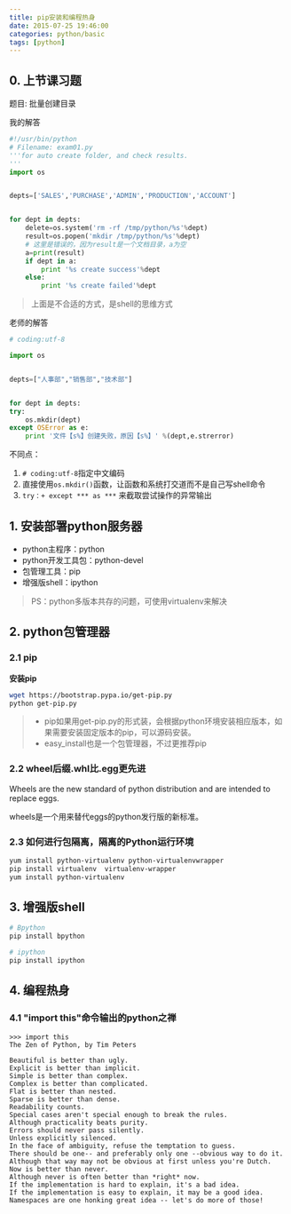 ```yaml
---
title: pip安装和编程热身
date: 2015-07-25 19:46:00
categories: python/basic
tags: [python]
---
```


## 0. 上节课习题

题目: 批量创建目录

我的解答

``` python
#!/usr/bin/python
# Filename: exam01.py
'''for auto create folder, and check results.
'''
import os


depts=['SALES','PURCHASE','ADMIN','PRODUCTION','ACCOUNT']


for dept in depts:
    delete=os.system('rm -rf /tmp/python/%s'%dept)
    result=os.popen('mkdir /tmp/python/%s'%dept)
    # 这里是错误的，因为result是一个文档目录，a为空
    a=print(result)
    if dept in a:             
        print '%s create success'%dept
    else:
        print '%s create failed'%dept
```
> 上面是不合适的方式，是shell的思维方式

老师的解答

``` python
# coding:utf-8

import os


depts=["人事部","销售部","技术部"]


for dept in depts:
try:
    os.mkdir(dept)
except OSError as e:
    print '文件【s%】创建失败，原因【s%】' %(dept,e.strerror)
```
不同点：
1. `# coding:utf-8`指定中文编码
2. 直接使用`os.mkdir()`函数，让函数和系统打交道而不是自己写shell命令
3. `try：+ except *** as ***` 来截取尝试操作的异常输出

## 1. 安装部署python服务器
- python主程序：python
- python开发工具包：python-devel
- 包管理工具：pip
- 增强版shell：ipython

> PS：python多版本共存的问题，可使用virtualenv来解决

## 2. python包管理器
### 2.1 pip
**安装pip**
``` bash
wget https://bootstrap.pypa.io/get-pip.py
python get-pip.py
```
> - pip如果用get-pip.py的形式装，会根据python环境安装相应版本，如果需要安装固定版本的pip，可以源码安装。
> - easy_install也是一个包管理器，不过更推荐pip

### 2.2 wheel后缀.whl比.egg更先进
Wheels are the new standard of python distribution and are intended to replace eggs. 

wheels是一个用来替代eggs的python发行版的新标准。

### 2.3 如何进行包隔离，隔离的Python运行环境
``` bash
yum install python-virtualenv python-virtualenvwrapper
pip install virtualenv  virtualenv-wrapper
yum install python-virtualenv
```

## 3. 增强版shell
``` bash
# Bpython
pip install bpython

# ipython
pip install ipython
```

## 4. 编程热身

### 4.1 "import this"命令输出的python之禅
```
>>> import this
The Zen of Python, by Tim Peters

Beautiful is better than ugly.
Explicit is better than implicit.
Simple is better than complex.
Complex is better than complicated.
Flat is better than nested.
Sparse is better than dense.
Readability counts.
Special cases aren't special enough to break the rules.
Although practicality beats purity.
Errors should never pass silently.
Unless explicitly silenced.
In the face of ambiguity, refuse the temptation to guess.
There should be one-- and preferably only one --obvious way to do it.
Although that way may not be obvious at first unless you're Dutch.
Now is better than never.
Although never is often better than *right* now.
If the implementation is hard to explain, it's a bad idea.
If the implementation is easy to explain, it may be a good idea.
Namespaces are one honking great idea -- let's do more of those!
```